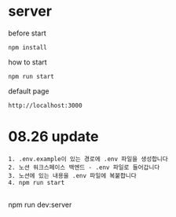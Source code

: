 # server

before start
```
npm install
```

how to start
```
npm run start
```

default page
```
http://localhost:3000
```

# 08.26 update

```
1. .env.example이 있는 경로에 .env 파일을 생성합니다
2. 노션 워크스페이스 백엔드 - .env 파일로 들어갑니다
3. 노션에 있는 내용을 .env 파일에 복붙합니다
4. npm run start
```


##

npm run dev:server
